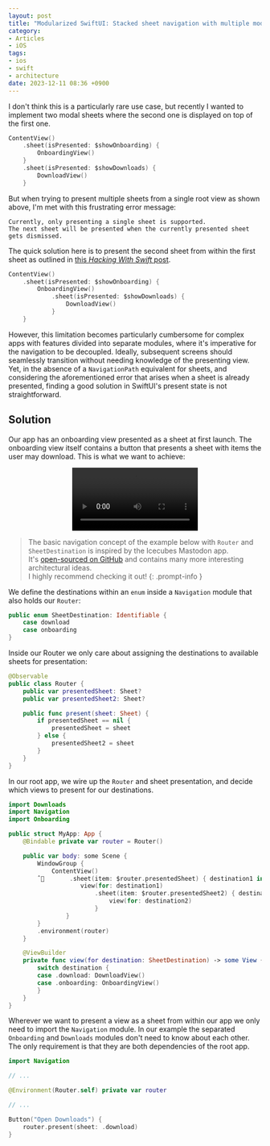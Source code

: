 ```yaml
---
layout: post
title: "Modularized SwiftUI: Stacked sheet navigation with multiple modals"
category:
- Articles
- iOS
tags:
- ios
- swift
- architecture
date: 2023-12-11 08:36 +0900
---
```


I don't think this is a particularly rare use case, but recently I wanted to implement two modal sheets where the second one is displayed on top of the first one.


```swift
ContentView()
    .sheet(isPresented: $showOnboarding) {
        OnboardingView() 
    }
    .sheet(isPresented: $showDownloads) {
        DownloadView()
    }
```

But when trying to present multiple sheets from a single root view as shown above, I'm met with this frustrating error message:

```console
Currently, only presenting a single sheet is supported.  
The next sheet will be presented when the currently presented sheet gets dismissed.
```

The quick solution here is to present the second sheet from within the first sheet as outlined in [this *Hacking With Swift* post](https://www.hackingwithswift.com/quick-start/swiftui/how-to-present-multiple-sheets).

```swift
ContentView()
    .sheet(isPresented: $showOnboarding) {
        OnboardingView()
            .sheet(isPresented: $showDownloads) {
                DownloadView()
            }
    }
```

However, this limitation becomes particularly cumbersome for complex apps with features divided into separate modules, where it's imperative for the navigation to be decoupled. Ideally, subsequent screens should seamlessly transition without needing knowledge of the presenting view. Yet, in the absence of a `NavigationPath` equivalent for sheets, and considering the aforementioned error that arises when a sheet is already presented, finding a good solution in SwiftUI's present state is not straightforward.

## Solution

Our app has an onboarding view presented as a sheet at first launch. The onboarding view itself contains a button that presents a sheet with items the user may download. This is what we want to achieve:

<center>
<video controls="" autoplay="" name="media" width="250px" loop align="center"><source src="https://i.imgur.com/PkGdFiI.mp4" type="video/mp4"></video>
</center>

> The basic navigation concept of the example below with `Router` and `SheetDestination` is inspired by the Icecubes Mastodon app.  
> It's [open-sourced on GitHub](https://github.com/Dimillian/IceCubesApp) and contains many more interesting architectural ideas.  
> I highly recommend checking it out!
{: .prompt-info }

We define the destinations within an `enum` inside a `Navigation` module that also holds our `Router`:

```swift
public enum SheetDestination: Identifiable {
    case download
    case onboarding
}
```

Inside our Router we only care about assigning the destinations to available sheets for presentation:
```swift
@Observable
public class Router {
    public var presentedSheet: Sheet?
    public var presentedSheet2: Sheet?

    public func present(sheet: Sheet) {
        if presentedSheet == nil {
            presentedSheet = sheet
        } else {
            presentedSheet2 = sheet
        }
    }
}
```

In our root app, we wire up the `Router` and sheet presentation, and decide which views to present for our destinations.
```swift
import Downloads
import Navigation
import Onboarding

public struct MyApp: App {
    @Bindable private var router = Router()

    public var body: some Scene {
        WindowGroup {
            ContentView()
        ˆ       .sheet(item: $router.presentedSheet) { destination1 in
                    view(for: destination1)
                        .sheet(item: $router.presentedSheet2) { destination2 in
                            view(for: destination2)
                        }
                }
        }
        .environment(router)
    }

    @ViewBuilder
    private func view(for destination: SheetDestination) -> some View {
        switch destination {
        case .download: DownloadView()
        case .onboarding: OnboardingView()
        }
    }
}
```

Wherever we want to present a view as a sheet from within our app we only need to import the `Navigation` module. In our example the separated `Onboarding` and `Downloads` modules don't need to know about each other. The only requirement is that they are both dependencies of the root app.

```swift
import Navigation

// ...

@Environment(Router.self) private var router

// ...

Button("Open Downloads") {
    router.present(sheet: .download)
}
```

<!-- ## AnyView Nightmare

```swift
func regVari(destinations: Binding<SheetDestination?>...) -> some View {
    if destinations.count == 1, let first = destinations.first {
        return AnyView(erasing: sheet(item: first) { destination in
            view(for: destination)
        })
    } else {
        var currentView = AnyView(self)
        for destination in destinations {
            currentView = AnyView(currentView.sheet(item: destination) { destination in
            })
        }
        return AnyView(erasing: currentView)
    }
}
```
 -->
